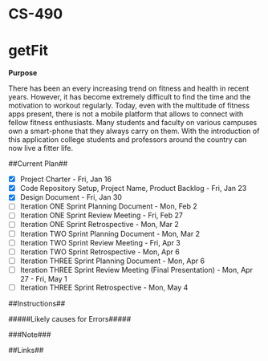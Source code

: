 # CS-490
# getFit

**Purpose**

There has been an every increasing trend on fitness and health in recent years. However, it has become extremely difficult to find the time and the motivation to workout regularly. Today, even with the multitude of fitness apps present, there is not a mobile platform that allows to connect with fellow fitness enthusiasts. Many students and faculty on various campuses own a smart-phone that they always carry on them. With the introduction of this application college students and professors around the country can now live a fitter life.

##Current Plan##

- [x] Project Charter - Fri, Jan 16
- [x] Code Repository Setup, Project Name, Product Backlog - Fri, Jan 23 
- [x] Design Document - Fri, Jan 30
- [ ] Iteration ONE Sprint Planning Document - Mon, Feb 2
- [ ] Iteration ONE Sprint Review Meeting - Fri, Feb 27 
- [ ] Iteration ONE Sprint Retrospective - Mon, Mar 2
- [ ] Iteration TWO Sprint Planning Document - Mon, Mar 2
- [ ] Iteration TWO Sprint Review Meeting - Fri, Apr 3
- [ ] Iteration TWO Sprint Retrospective - Mon, Apr 6
- [ ] Iteration THREE Sprint Planning Document - Mon, Apr 6
- [ ] Iteration THREE Sprint Review Meeting (Final Presentation) - Mon, Apr 27 - Fri, May 1
- [ ] Iteration THREE Sprint Retrospective - Mon, May 4

##Instructions##

#####Likely causes for Errors#####

###Note###

##Links##
